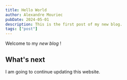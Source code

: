 ```yaml
---
title: Hello World
author: Alexandre Mouriec
pubDate: 2024-05-01
description: This is the first post of my new blog.
tags: ["post"]
---
```


Welcome to my _new blog_ !

## What's next

I am going to continue updating this website.

